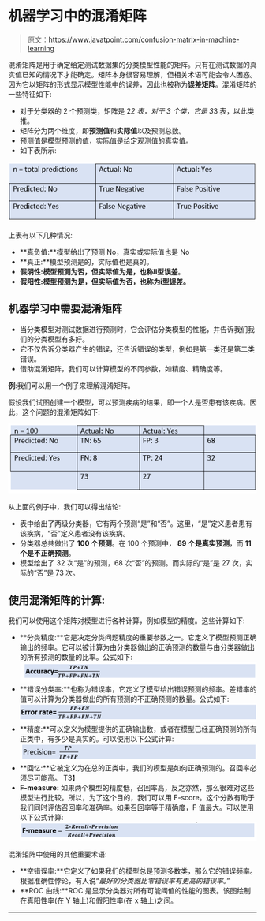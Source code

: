 # 机器学习中的混淆矩阵

> 原文：<https://www.javatpoint.com/confusion-matrix-in-machine-learning>

混淆矩阵是用于确定给定测试数据集的分类模型性能的矩阵。只有在测试数据的真实值已知的情况下才能确定。矩阵本身很容易理解，但相关术语可能会令人困惑。因为它以矩阵的形式显示模型性能中的误差，因此也被称为**误差矩阵**。混淆矩阵的一些特征如下:

*   对于分类器的 2 个预测类，矩阵是 2*2 表，对于 3 个类，它是 3*3 表，以此类推。
*   矩阵分为两个维度，即**预测值**和**实际值**以及预测总数。
*   预测值是模型预测的值，实际值是给定观测值的真实值。
*   如下表所示:

![Confusion Matrix in Machine Learning](img/a62566d1972081ebcca6154e03578c6f.png)

上表有以下几种情况:

*   **真负值:**模型给出了预测 No，真实或实际值也是 No
*   **真正:**模型预测是的，实际值也是真的。
*   **假阴性:**模型预测为否，但实际值为是，也称**ⅱ型误差**。
*   **假阳性:**模型预测为是，但实际值为否，也称为**ⅰ型误差。**

## 机器学习中需要混淆矩阵

*   当分类模型对测试数据进行预测时，它会评估分类模型的性能，并告诉我们我们的分类模型有多好。
*   它不仅告诉分类器产生的错误，还告诉错误的类型，例如是第一类还是第二类错误。
*   借助混淆矩阵，我们可以计算模型的不同参数，如精度、精确度等。

**例**:我们可以用一个例子来理解混淆矩阵。

假设我们试图创建一个模型，可以预测疾病的结果，即一个人是否患有该疾病。因此，这个问题的混淆矩阵如下:

![Confusion Matrix in Machine Learning](img/fd28392c4fefa0162ddbbbe1c054828b.png)

从上面的例子中，我们可以得出结论:

*   表中给出了两级分类器，它有两个预测“是”和“否”。这里，“是”定义患者患有该疾病，“否”定义患者没有该疾病。
*   分类器总共做出了 **100 个预测**。在 100 个预测中， **89 个是真实预测**，而 **11 个是不正确预测**。
*   模型给出了 32 次“是”的预测，68 次“否”的预测。而实际的“是”是 27 次，实际的“否”是 73 次。

## 使用混淆矩阵的计算:

我们可以使用这个矩阵对模型进行各种计算，例如模型的精度。这些计算如下:

*   **分类精度:**它是决定分类问题精度的重要参数之一。它定义了模型预测正确输出的频率。它可以被计算为由分类器做出的正确预测的数量与由分类器做出的所有预测的数量的比率。公式如下:
    ![Confusion Matrix in Machine Learning](img/723539d84b16dc84063da4646415f454.png)
*   **错误分类率:**也称为错误率，它定义了模型给出错误预测的频率。差错率的值可以计算为分类器做出的所有预测的不正确预测的数量。公式如下:
    ![Confusion Matrix in Machine Learning](img/0f46c01a0270ff9115cdc9866fc80b36.png)
*   **精度:**可以定义为模型提供的正确输出数，或者在模型已经正确预测的所有正类中，有多少是真实的。可以使用以下公式计算:
    ![Confusion Matrix in Machine Learning](img/96c074fed3ae4a2d36b9f617427eb1d9.png)
*   **回忆:**它被定义为在总的正类中，我们的模型是如何正确预测的。召回率必须尽可能高。
    T3】
*   **F-measure:** 如果两个模型的精度低，召回率高，反之亦然，那么很难对这些模型进行比较。所以，为了这个目的，我们可以用 F-score。这个分数有助于我们同时评估召回率和准确率。如果召回率等于精确度，F 值最大。可以使用以下公式计算:
    ![Confusion Matrix in Machine Learning](img/7edf828260f1cb0e11d354564c545e03.png)

混淆矩阵中使用的其他重要术语:

*   **空错误率:**它定义了如果我们的模型总是预测多数类，那么它的错误频率。根据准确性悖论，有人说“*最好的分类器比零错误率有更高的错误率。*”
*   **ROC 曲线:**ROC 是显示分类器对所有可能阈值的性能的图表。该图绘制在真阳性率(在 Y 轴上)和假阳性率(在 x 轴上)之间。

* * *